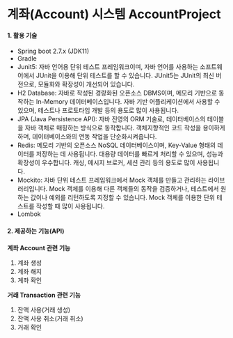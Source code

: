 # 계좌(Account) 시스템 AccountProject

#### 1. 활용 기술
- Spring boot 2.7.x (JDK11)
- Gradle
- Junit5:
자바 언어용 단위 테스트 프레임워크이며, 자바 언어를 사용하는 소프트웨어에서 JUnit을 이용해 단위 테스트를 할 수 있습니다. JUnit5는 JUnit의 최신 버전으로, 모듈화와 확장성이 개선되어 있습니다.
- H2 Database:
자바로 작성된 경량화된 오픈소스 DBMS이며, 메모리 기반으로 동작하는 In-Memory 데이터베이스입니다. 자바 기반 어플리케이션에서 사용할 수 있으며, 테스트나 프로토타입 개발 등의 용도로 많이 사용됩니다.
- JPA (Java Persistence API):
자바 진영의 ORM 기술로, 데이터베이스의 테이블을 자바 객체로 매핑하는 방식으로 동작합니다. 객체지향적인 코드 작성을 용이하게 하며, 데이터베이스와의 연동 작업을 단순화시켜줍니다.
- Redis:
메모리 기반의 오픈소스 NoSQL 데이터베이스이며, Key-Value 형태의 데이터를 저장하는 데 사용됩니다. 대용량 데이터를 빠르게 처리할 수 있으며, 성능과 확장성이 우수합니다. 캐싱, 메시지 브로커, 세션 관리 등의 용도로 많이 사용됩니다.
- Mockito:
자바 단위 테스트 프레임워크에서 Mock 객체를 만들고 관리하는 라이브러리입니다. Mock 객체를 이용해 다른 객체들의 동작을 검증하거나, 테스트에서 원하는 값이나 예외를 리턴하도록 지정할 수 있습니다. Mock 객체를 이용한 단위 테스트를 작성할 때 많이 사용됩니다.
- Lombok


#### 2. 제공하는 기능(API)
**계좌 Account 관련 기능**
1. 계좌 생성
2. 계좌 해지
3. 계좌 확인

**거래 Transaction 관련 기능**
1. 잔액 사용(거래 생성)
2. 잔액 사용 취소(거래 취소)
3. 거래 확인
